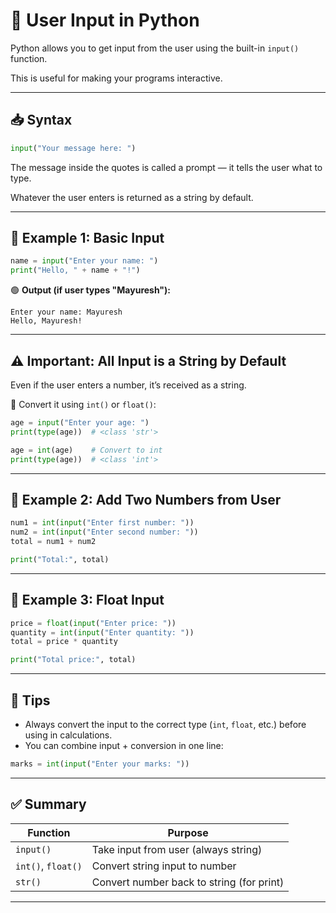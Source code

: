 # 🧾 User Input in Python

Python allows you to get input from the user using the built-in `input()` function.

This is useful for making your programs interactive.

---

## 📥 Syntax

```python
input("Your message here: ")
```

The message inside the quotes is called a prompt — it tells the user what to type.

Whatever the user enters is returned as a string by default.

---

## 🧠 Example 1: Basic Input

```python
name = input("Enter your name: ")
print("Hello, " + name + "!")
```

🟢 **Output (if user types "Mayuresh"):**

```
Enter your name: Mayuresh
Hello, Mayuresh!
```

---

## ⚠️ Important: All Input is a String by Default

Even if the user enters a number, it’s received as a string.

🔄 Convert it using `int()` or `float()`:

```python
age = input("Enter your age: ")
print(type(age))  # <class 'str'>

age = int(age)    # Convert to int
print(type(age))  # <class 'int'>
```

---

## 🧮 Example 2: Add Two Numbers from User

```python
num1 = int(input("Enter first number: "))
num2 = int(input("Enter second number: "))
total = num1 + num2

print("Total:", total)
```

---

## 🔢 Example 3: Float Input

```python
price = float(input("Enter price: "))
quantity = int(input("Enter quantity: "))
total = price * quantity

print("Total price:", total)
```

---

## 🧠 Tips

* Always convert the input to the correct type (`int`, `float`, etc.) before using in calculations.
* You can combine input + conversion in one line:

```python
marks = int(input("Enter your marks: "))
```

---

## ✅ Summary

| Function           | Purpose                                   |
| ------------------ | ----------------------------------------- |
| `input()`          | Take input from user (always string)      |
| `int()`, `float()` | Convert string input to number            |
| `str()`            | Convert number back to string (for print) |

---
